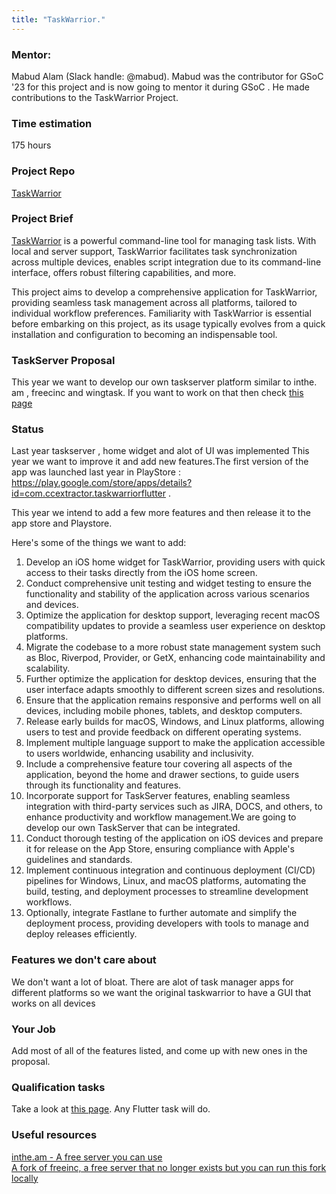```yaml
---
title: "TaskWarrior."
---
```


### Mentor:

Mabud Alam (Slack handle: @mabud). Mabud was the contributor for GSoC '23 for this project and is now going to mentor it during GSoC . He made contributions to the TaskWarrior Project.

### Time estimation

175 hours

### Project Repo

[TaskWarrior](https://github.com/CCExtractor/taskwarrior-flutter)

### Project Brief

[TaskWarrior](https://taskwarrior.org/) is a powerful command-line tool for managing task lists. With local and server support, TaskWarrior facilitates task synchronization across multiple devices, enables script integration due to its command-line interface, offers robust filtering capabilities, and more.

This project aims to develop a comprehensive application for TaskWarrior, providing seamless task management across all platforms, tailored to individual workflow preferences. Familiarity with TaskWarrior is essential before embarking on this project, as its usage typically evolves from a quick installation and configuration to becoming an indispensable tool.

### TaskServer Proposal

This year we want to develop our own taskserver platform similar to inthe. am , freecinc and wingtask. If you want to work on that then check [this page](/public/gsoc/2024/taskserver)

### Status

Last year taskserver , home widget and alot of UI was implemented This year we want to improve it and add new features.The first version of the app was launched last year in PlayStore : https://play.google.com/store/apps/details?id=com.ccextractor.taskwarriorflutter .

This year we intend to add a few more features and then release it to the app store and Playstore.

Here's some of the things we want to add:

1. Develop an iOS home widget for TaskWarrior, providing users with quick access to their tasks directly from the iOS home screen.
2. Conduct comprehensive unit testing and widget testing to ensure the functionality and stability of the application across various scenarios and devices.
3. Optimize the application for desktop support, leveraging recent macOS compatibility updates to provide a seamless user experience on desktop platforms.
4. Migrate the codebase to a more robust state management system such as Bloc, Riverpod, Provider, or GetX, enhancing code maintainability and scalability.
5. Further optimize the application for desktop devices, ensuring that the user interface adapts smoothly to different screen sizes and resolutions.
6. Ensure that the application remains responsive and performs well on all devices, including mobile phones, tablets, and desktop computers.
7. Release early builds for macOS, Windows, and Linux platforms, allowing users to test and provide feedback on different operating systems.
8. Implement multiple language support to make the application accessible to users worldwide, enhancing usability and inclusivity.
9. Include a comprehensive feature tour covering all aspects of the application, beyond the home and drawer sections, to guide users through its functionality and features.
10. Incorporate support for TaskServer features, enabling seamless integration with third-party services such as JIRA, DOCS, and others, to enhance productivity and workflow management.We are going to develop our own TaskServer that can be integrated.
11. Conduct thorough testing of the application on iOS devices and prepare it for release on the App Store, ensuring compliance with Apple's guidelines and standards.
12. Implement continuous integration and continuous deployment (CI/CD) pipelines for Windows, Linux, and macOS platforms, automating the build, testing, and deployment processes to streamline development workflows.
13. Optionally, integrate Fastlane to further automate and simplify the deployment process, providing developers with tools to manage and deploy releases efficiently.

### Features we don't care about

We don't want a lot of bloat. There are alot of task manager apps for different platforms so we want the original taskwarrior to have a GUI that works on all devices

### Your Job

Add most of all of the features listed, and come up with new ones in the proposal.

### Qualification tasks

Take a look at [this page](/public/gsoc/takehome). Any Flutter task will do.

### Useful resources

[inthe.am - A free server you can use](https://github.com/coddingtonbear/inthe.am)  
[A fork of freeinc, a free server that no longer exists but you can run this fork locally](https://gitlab.com/wt0f/taskd)
